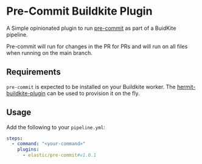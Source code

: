 # Pre-Commit Buildkite Plugin

A Simple opinionated plugin to run [pre-commit](https://github.com/elastic/hermit-buildkite-plugin/tree/main) as part of a BuidKite pipeline.

Pre-commit will run for changes in the PR for PRs and will run on all files when running on the main branch.

## Requirements

`pre-commit` is expected to be installed on your Buildkite worker.
The [hermit-buildkite-plugin](https://github.com/elastic/hermit-buildkite-plugin/tree/main) can be used to provision it on the fly.

## Usage

Add the following to your `pipeline.yml`:

```yml
steps:
  - command: "<your-command>"
    plugins:
      - elastic/pre-commit#v1.0.1
```

